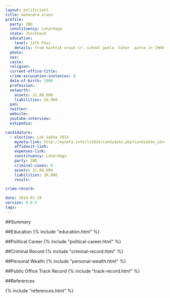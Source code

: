 ```yaml
---
layout: politician2
title: mahendra oraon
profile: 
  party: IND
  constituency: Lohardaga
  state: Jharkhand
  education: 
    level: 12th Pass
    details: from karhtik oraun sr. school gumla  bihar  patna in 1960   i.a. pass
  photo: 
  sex: 
  caste: 
  religion: 
  current-office-title: 
  crime-accusation-instances: 0
  date-of-birth: 1980
  profession: 
  networth: 
    assets: 21,80,000
    liabilities: 20,000
  pan: 
  twitter: 
  website: 
  youtube-interview: 
  wikipedia: 

candidature: 
  - election: Lok Sabha 2014
    myneta-link: http://myneta.info/ls2014/candidate.php?candidate_id=483
    affidavit-link: 
    expenses-link: 
    constituency: Lohardaga 
    party: IND
    criminal-cases: 0
    assets: 21,80,000
    liabilities: 20,000
    result:  

crime-record: 

date: 2014-01-28
version: 0.0.5
tags: 
---
```

##Summary


##Education
{% include "education.html" %}


##Political Career
{% include "political-career.html" %}


##Criminal Record
{% include "criminal-record.html" %}


##Personal Wealth
{% include "personal-wealth.html" %}


##Public Office Track Record
{% include "track-record.html" %}


##References


{% include "references.html" %}